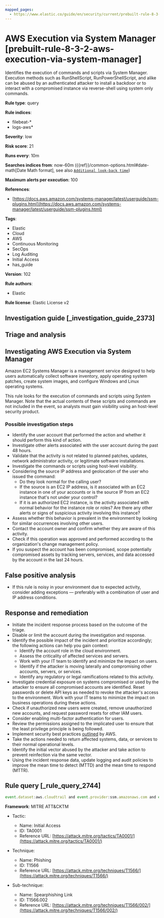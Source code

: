 ```yaml
---
mapped_pages:
  - https://www.elastic.co/guide/en/security/current/prebuilt-rule-8-3-2-aws-execution-via-system-manager.html
---
```


# AWS Execution via System Manager [prebuilt-rule-8-3-2-aws-execution-via-system-manager]

Identifies the execution of commands and scripts via System Manager. Execution methods such as RunShellScript, RunPowerShellScript, and alike can be abused by an authenticated attacker to install a backdoor or to interact with a compromised instance via reverse-shell using system only commands.

**Rule type**: query

**Rule indices**:

* filebeat-*
* logs-aws*

**Severity**: low

**Risk score**: 21

**Runs every**: 10m

**Searches indices from**: now-60m ({{ref}}/common-options.html#date-math[Date Math format], see also [`Additional look-back time`](docs-content://solutions/security/detect-and-alert/create-detection-rule.md#rule-schedule))

**Maximum alerts per execution**: 100

**References**:

* [https://docs.aws.amazon.com/systems-manager/latest/userguide/ssm-plugins.html](https://docs.aws.amazon.com/systems-manager/latest/userguide/ssm-plugins.html)

**Tags**:

* Elastic
* Cloud
* AWS
* Continuous Monitoring
* SecOps
* Log Auditing
* Initial Access
* has_guide

**Version**: 102

**Rule authors**:

* Elastic

**Rule license**: Elastic License v2

## Investigation guide [_investigation_guide_2373]

## Triage and analysis

## Investigating AWS Execution via System Manager

Amazon EC2 Systems Manager is a management service designed to help users automatically collect software inventory, apply
operating system patches, create system images, and configure Windows and Linux operating systems.

This rule looks for the execution of commands and scripts using System Manager. Note that the actual contents of these
scripts and commands are not included in the event, so analysts must gain visibility using an host-level security product.

### Possible investigation steps

- Identify the user account that performed the action and whether it should perform this kind of action.
- Investigate other alerts associated with the user account during the past 48 hours.
- Validate that the activity is not related to planned patches, updates, network administrator activity, or legitimate
software installations.
- Investigate the commands or scripts using host-level visibility.
- Considering the source IP address and geolocation of the user who issued the command:
    - Do they look normal for the calling user?
    - If the source is an EC2 IP address, is it associated with an EC2 instance in one of your accounts or is the source
    IP from an EC2 instance that's not under your control?
    - If it is an authorized EC2 instance, is the activity associated with normal behavior for the instance role or roles?
    Are there any other alerts or signs of suspicious activity involving this instance?
- Assess whether this behavior is prevalent in the environment by looking for similar occurrences involving other users.
- Contact the account owner and confirm whether they are aware of this activity.
- Check if this operation was approved and performed according to the organization's change management policy.
- If you suspect the account has been compromised, scope potentially compromised assets by tracking servers, services,
and data accessed by the account in the last 24 hours.

## False positive analysis

- If this rule is noisy in your environment due to expected activity, consider adding exceptions — preferably with a
combination of user and IP address conditions.

## Response and remediation

- Initiate the incident response process based on the outcome of the triage.
- Disable or limit the account during the investigation and response.
- Identify the possible impact of the incident and prioritize accordingly; the following actions can help you gain context:
    - Identify the account role in the cloud environment.
    - Assess the criticality of affected services and servers.
    - Work with your IT team to identify and minimize the impact on users.
    - Identify if the attacker is moving laterally and compromising other accounts, servers, or services.
    - Identify any regulatory or legal ramifications related to this activity.
- Investigate credential exposure on systems compromised or used by the attacker to ensure all compromised accounts are
identified. Reset passwords or delete API keys as needed to revoke the attacker's access to the environment. Work with
your IT teams to minimize the impact on business operations during these actions.
- Check if unauthorized new users were created, remove unauthorized new accounts, and request password resets for other IAM users.
- Consider enabling multi-factor authentication for users.
- Review the permissions assigned to the implicated user to ensure that the least privilege principle is being followed.
- Implement security best practices [outlined](https://aws.amazon.com/premiumsupport/knowledge-center/security-best-practices/) by AWS.
- Take the actions needed to return affected systems, data, or services to their normal operational levels.
- Identify the initial vector abused by the attacker and take action to prevent reinfection via the same vector.
- Using the incident response data, update logging and audit policies to improve the mean time to detect (MTTD) and the
mean time to respond (MTTR).

## Rule query [_rule_query_2744]

```js
event.dataset:aws.cloudtrail and event.provider:ssm.amazonaws.com and event.action:SendCommand and event.outcome:success
```

**Framework**: MITRE ATT&CKTM

* Tactic:

    * Name: Initial Access
    * ID: TA0001
    * Reference URL: [https://attack.mitre.org/tactics/TA0001/](https://attack.mitre.org/tactics/TA0001/)

* Technique:

    * Name: Phishing
    * ID: T1566
    * Reference URL: [https://attack.mitre.org/techniques/T1566/](https://attack.mitre.org/techniques/T1566/)

* Sub-technique:

    * Name: Spearphishing Link
    * ID: T1566.002
    * Reference URL: [https://attack.mitre.org/techniques/T1566/002/](https://attack.mitre.org/techniques/T1566/002/)



